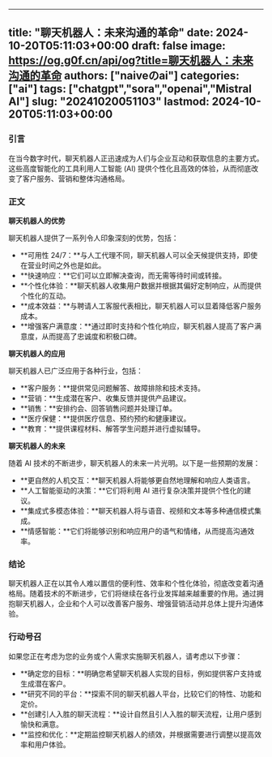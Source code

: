 
---
title: "聊天机器人：未来沟通的革命"
date: 2024-10-20T05:11:03+00:00
draft: false
image: https://og.g0f.cn/api/og?title=聊天机器人：未来沟通的革命
authors: ["naiveのai"]
categories: ["ai"]
tags: ["chatgpt","sora","openai","Mistral AI"]
slug: "20241020051103"
lastmod: 2024-10-20T05:11:03+00:00
---
### 引言

在当今数字时代，聊天机器人正迅速成为人们与企业互动和获取信息的主要方式。这些高度智能化的工具利用人工智能 (AI) 提供个性化且高效的体验，从而彻底改变了客户服务、营销和整体沟通格局。

### 正文

**聊天机器人的优势**

聊天机器人提供了一系列令人印象深刻的优势，包括：

- **可用性 24/7：**与人工代理不同，聊天机器人可以全天候提供支持，即使在营业时间之外也是如此。
- **快速响应：**它们可以立即解决查询，而无需等待时间或转接。
- **个性化体验：**聊天机器人收集用户数据并根据其偏好定制响应，从而提供个性化的互动。
- **成本效益：**与聘请人工客服代表相比，聊天机器人可以显着降低客户服务成本。
- **增强客户满意度：**通过即时支持和个性化响应，聊天机器人提高了客户满意度，从而提高了忠诚度和积极口碑。

**聊天机器人的应用**

聊天机器人已广泛应用于各种行业，包括：

- **客户服务：**提供常见问题解答、故障排除和技术支持。
- **营销：**生成潜在客户、收集反馈并提供产品建议。
- **销售：**安排约会、回答销售问题并处理订单。
- **医疗保健：**提供医疗信息、预约预约和健康建议。
- **教育：**提供课程材料、解答学生问题并进行虚拟辅导。

**聊天机器人的未来**

随着 AI 技术的不断进步，聊天机器人的未来一片光明。以下是一些预期的发展：

- **更自然的人机交互：**聊天机器人将能够更自然地理解和响应人类语言。
- **人工智能驱动的决策：**它们将利用 AI 进行复杂决策并提供个性化的建议。
- **集成式多模态体验：**聊天机器人将与语音、视频和文本等多种通信模式集成。
- **情感智能：**它们将能够识别和响应用户的语气和情绪，从而提高沟通效率。

### 结论

聊天机器人正在以其令人难以置信的便利性、效率和个性化体验，彻底改变着沟通格局。随着技术的不断进步，它们将继续在各行业发挥越来越重要的作用。通过拥抱聊天机器人，企业和个人可以改善客户服务、增强营销活动并总体上提升沟通体验。

### 行动号召

如果您正在考虑为您的业务或个人需求实施聊天机器人，请考虑以下步骤：

- **确定您的目标：**明确您希望聊天机器人实现的目标，例如提供客户支持或生成潜在客户。
- **研究不同的平台：**探索不同的聊天机器人平台，比较它们的特性、功能和定价。
- **创建引人入胜的聊天流程：**设计自然且引人入胜的聊天流程，让用户感到愉快和满意。
- **监控和优化：**定期监控聊天机器人的绩效，并根据需要进行调整以提高效率和用户体验。